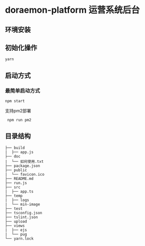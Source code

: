 # doraemon-platform    运营系统后台
 
## 环境安装 
## 初始化操作
```
yarn 
```

 
## 启动方式

### 最简单启动方式 
``` 
npm start 
```
支持pm2部署

```
 npm run pm2 
``` 
## 目录结构

```  
├── build
|  ├── app.js 
├── doc
|  └── 如何使用.txt
├── package.json
├── public
|  └── favicon.ico
├── README.md
├── run.js
├── src
|  ├── app.ts 
├── temp
|  ├── logs
|  └── min-image
├── test 
├── tsconfig.json
├── tslint.json
├── upload 
├── views
|  ├── ejs
|  └── pug
└── yarn.lock
```
 